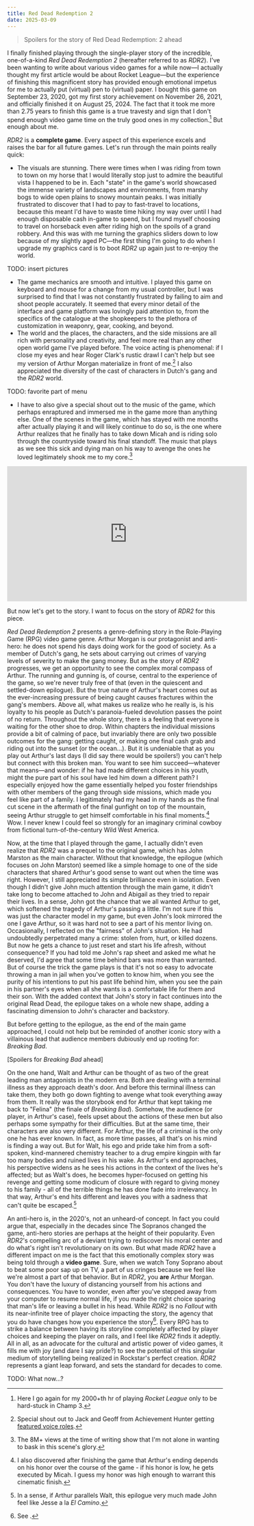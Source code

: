 ```yaml
---
title: Red Dead Redemption 2
date: 2025-03-09
---
```


> Spoilers for the story of Red Dead Redemption: 2 ahead

I finally finished playing through the single-player story of the incredible, one-of-a-kind _Red Dead Redemption 2_ (hereafter referred to as _RDR2_). I've been wanting to write about various video games for a while now&mdash;I actually thought my first article would be about Rocket League&mdash;but the experience of finishing this magnificent story has provided enough emotional impetus for me to actually put (virtual) pen to (virtual) paper. I bought this game on September 23, 2020, got my first story achievement on November 26, 2021, and officially finished it on August 25, 2024. The fact that it took me more than 2.75 years to finish this game is a true travesty and sign that I don't spend enough video game time on the truly good ones in my collection.[^1] But enough about me.

_RDR2_ is a **complete game**. Every aspect of this experience excels and raises the bar for all future games. Let's run through the main points really quick:

- The visuals are stunning. There were times when I was riding from town to town on my horse that I would literally stop just to admire the beautiful vista I happened to be in. Each "state" in the game's world showcased the immense variety of landscapes and environments, from marshy bogs to wide open plains to snowy mountain peaks. I was initially frustrated to discover that I had to pay to fast-travel to locations, because this meant I'd have to waste time hiking my way over until I had enough disposable cash in-game to spend, but I found myself choosing to travel on horseback even after riding high on the spoils of a grand robbery. And this was with me turning the graphics sliders down to low because of my slightly aged PC&mdash;the first thing I'm going to do when I upgrade my graphics card is to boot _RDR2_ up again just to re-enjoy the world.

TODO: insert pictures

- The game mechanics are smooth and intuitive. I played this game on keyboard and mouse for a change from my usual controller, but I was surprised to find that I was not constantly frustrated by failing to aim and shoot people accurately. It seemed that every minor detail of the interface and game platform was lovingly paid attention to, from the specifics of the catalogue at the shopkeepers to the plethora of customization in weaponry, gear, cooking, and beyond.
- The world and the places, the characters, and the side missions are all rich with personality and creativity, and feel more real than any other open world game I've played before. The voice acting is phenomenal: if I close my eyes and hear Roger Clark's rustic drawl I can't help but see my version of Arthur Morgan materialize in front of me.[^2] I also appreciated the diversity of the cast of characters in Dutch's gang and the _RDR2_ world.

TODO: favorite part of menu

- I have to also give a special shout out to the music of the game, which perhaps enraptured and immersed me in the game more than anything else. One of the scenes in the game, which has stayed with me months after actually playing it and will likely continue to do so, is the one where Arthur realizes that he finally has to take down Micah and is riding solo through the countryside toward his final standoff. The music that plays as we see this sick and dying man on his way to avenge the ones he loved legitimately shook me to my core.[^3]

<iframe width="560" height="315" src="https://www.youtube.com/embed/WoxFRRf9DJM" title="YouTube video player" frameborder="0" allow="accelerometer; autoplay; clipboard-write; encrypted-media; gyroscope; picture-in-picture; web-share" referrerpolicy="strict-origin-when-cross-origin" allowfullscreen></iframe>

But now let's get to the story. I want to focus on the story of _RDR2_ for this piece.

_Red Dead Redemption 2_ presents a genre-defining story in the Role-Playing Game (RPG) video game genre. Arthur Morgan is our protagonist and anti-hero: he does not spend his days doing work for the good of society. As a member of Dutch's gang, he sets about carrying out crimes of varying levels of severity to make the gang money. But as the story of _RDR2_ progresses, we get an opportunity to see the complex moral compass of Arthur. The running and gunning is, of course, central to the experience of the game, so we're never truly free of that (even in the quiescent and settled-down epilogue). But the true nature of Arthur's heart comes out as the ever-increasing pressure of being caught causes fractures within the gang's members. Above all, what makes us realize who he really is, is his loyalty to his people as Dutch's paranoia-fueled devolution passes the point of no return. Throughout the whole story, there is a feeling that everyone is waiting for the other shoe to drop. Within chapters the individual missions provide a bit of calming of pace, but invariably there are only two possible outcomes for the gang: getting caught, or making one final cash grab and riding out into the sunset (or the ocean...). But it is undeniable that as you play out Arthur's last days (I did say there would be spoilers!) you can't help but connect with this broken man. You want to see him succeed&mdash;whatever that means&mdash;and wonder: if he had made different choices in his youth, might the pure part of his soul have led him down a different path? I especially enjoyed how the game essentially helped you foster friendships with other members of the gang through side missions, which made you feel like part of a family. I legitimately had my head in my hands as the final cut scene in the aftermath of the final gunfight on top of the mountain, seeing Arthur struggle to get himself comfortable in his final moments.[^4] Wow. I never knew I could feel so strongly for an imaginary criminal cowboy from fictional turn-of-the-century Wild West America.

Now, at the time that I played through the game, I actually didn't even realize that _RDR2_ was a prequel to the original game, which has John Marston as the main character. Without that knowledge, the epilogue (which focuses on John Marston) seemed like a simple homage to one of the side characters that shared Arthur's good sense to want out when the time was right. However, I still appreciated its simple brilliance even in isolation. Even though I didn't give John much attention through the main game, it didn't take long to become attached to John and Abigail as they tried to repair their lives. In a sense, John got the chance that we all wanted Arthur to get, which softened the tragedy of Arthur's passing a little. I'm not sure if this was just the character model in my game, but even John's look mirrored the one I gave Arthur, so it was hard not to see a part of his mentor living on. Occasionally, I reflected on the "fairness" of John's situation. He had undoubtedly perpetrated many a crime: stolen from, hurt, or killed dozens. But now he gets a chance to just reset and start his life afresh, without consequence? If you had told me John's rap sheet and asked me what he deserved, I'd agree that some time behind bars was more than warranted. But of course the trick the game plays is that it's not so easy to advocate throwing a man in jail when you've gotten to know him, when you see the purity of his intentions to put his past life behind him, when you see the pain in his partner's eyes when all she wants is a comfortable life for them and their son. With the added context that John's story in fact continues into the original Read Dead, the epilogue takes on a whole new shape, adding a fascinating dimension to John's character and backstory.

But before getting to the epilogue, as the end of the main game approached, I could not help but be reminded of another iconic story with a villainous lead that audience members dubiously end up rooting for: _Breaking Bad_.

[Spoilers for _Breaking Bad_ ahead]

On the one hand, Walt and Arthur can be thought of as two of the great leading man antagonists in the modern era. Both are dealing with a terminal illness as they approach death's door. And before this terminal illness can take them, they both go down fighting to avenge what took everything away from them. It really was the storybook end for Arthur that kept taking me back to "Felina" (the finale of _Breaking Bad_). Somehow, the audience (or player, in Arthur's case), feels upset about the actions of these men but also perhaps some sympathy for their difficulties. But at the same time, their characters are also very different. For Arthur, the life of a criminal is the only one he has ever known. In fact, as more time passes, all that's on his mind is finding a way out. But for Walt, his ego and pride take him from a soft-spoken, kind-mannered chemistry teacher to a drug empire kingpin with far too many bodies and ruined lives in his wake. As Arthur's end approaches, his perspective widens as he sees his actions in the context of the lives he's affected; but as Walt's does, he becomes hyper-focused on getting his revenge and getting some modicum of closure with regard to giving money to his family - all of the terrible things he has done fade into irrelevancy. In that way, Arthur's end hits different and leaves you with a sadness that can't quite be escaped.[^5]

An anti-hero is, in the 2020's, not an unheard-of concept. In fact you could argue that, especially in the decades since The Sopranos changed the game, anti-hero stories are perhaps at the height of their popularity. Even _RDR2_'s compelling arc of a deviant trying to rediscover his moral center and do what's right isn't revolutionary on its own. But what made _RDR2_ have a different impact on me is the fact that this emotionally complex story was being told through a **video game**. Sure, when we watch Tony Soprano about to beat some poor sap up on TV, a part of us cringes because we feel like we're almost a part of that behavior. But in _RDR2_, you **are** Arthur Morgan. You don't have the luxury of distancing yourself from his actions and consequences. You have to wonder, even after you've stepped away from your computer to resume normal life, if you made the right choice sparing that man's life or leaving a bullet in his head. While _RDR2_ is no _Fallout_ with its near-infinite tree of player choice impacting the story, the agency that you do have changes how you experience the story[^6]. Every RPG has to strike a balance between having its storyline completely affected by player choices and keeping the player on rails, and I feel like _RDR2_ finds it adeptly. All in all, as an advocate for the cultural and artistic power of video games, it fills me with joy (and dare I say pride?) to see the potential of this singular medium of storytelling being realized in Rockstar's perfect creation. _RDR2_ represents a giant leap forward, and sets the standard for decades to come.

TODO: What now...?

[^1]: Here I go again for my 2000+th hr of playing _Rocket League_ only to be hard-stuck in Champ 3.
[^2]: Special shout out to Jack and Geoff from Achievement Hunter getting [featured voice roles](https://youtu.be/XQoyCM4cDnM).
[^3]: The 8M+ views at the time of writing show that I'm not alone in wanting to bask in this scene's glory.
[^4]: I also discovered after finishing the game that Arthur's ending depends on his honor over the course of the game - if his honor is low, he gets executed by Micah. I guess my honor was high enough to warrant this cinematic finish.
[^5]: In a sense, if Arthur parallels Walt, this epilogue very much made John feel like Jesse a la _El Camino_.
[^6]: See [^4].
